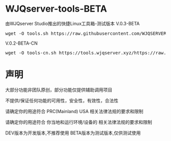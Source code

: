# WJQserver-tools-BETA
由WJQserver Studio推出的快捷Linux工具箱-测试版本
V.0.3-BETA
<pre>wget -O tools.sh https://raw.githubusercontent.com/WJQSERVER/tools-dev/main/tools.sh && chmod +x tools.sh && clear && ./tools.sh</pre>
V.0.2-BETA-CN
<pre>wget -O tools-cn.sh https://tools.wjqserver.xyz/https://raw.githubusercontent.com/WJQSERVER/tools-dev/main/tools-cn.sh && chmod +x tools-cn.sh && clear && ./tools-cn.sh</pre>
# 声明

大部分功能非团队原创，部分功能仅提供辅助调用项目

不提供/保证任何功能的可用性，安全性，有效性，合法性

请确定你的用途符合 PRC(Mainland) USA 相关法律法规的要求和限制

请确定你的用途符合 你当地和运行环境/设备的 相关法律法规的要求和限制

DEV版本为开发版本,不推荐使用
BETA版本为测试版本,仅供测试使用

